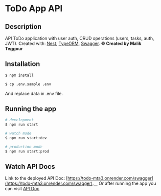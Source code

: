 # ToDo App API

## Description

API ToDo application with user auth, CRUD operations (users, tasks, auth, JWT).
Created with: [Nest](https://docs.nestjs.com/), [TypeORM](https://typeorm.io/), [Swagger](https://docs.nestjs.com/openapi/introduction).
**© Created by Malik Teggour**

## Installation

```bash
$ npm install

$ cp .env.sample .env
```

And replace data in .env file.

## Running the app

```bash
# development
$ npm run start

# watch mode
$ npm run start:dev

# production mode
$ npm run start:prod
```

## Watch API Docs

Link to the deployed API Doc: [https://todo-mta3.onrender.com/swagger](https://todo-mta3.onrender.com/swagger).__
Or after running the app you can visit [API Doc](http://localhost:3333/swagger).
